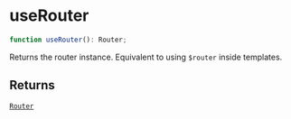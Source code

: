# useRouter

```ts
function useRouter(): Router;
```

Returns the router instance. Equivalent to using `$router` inside templates.

## Returns

[`Router`](https://router.vuejs.org/api/interfaces/Router.html)
